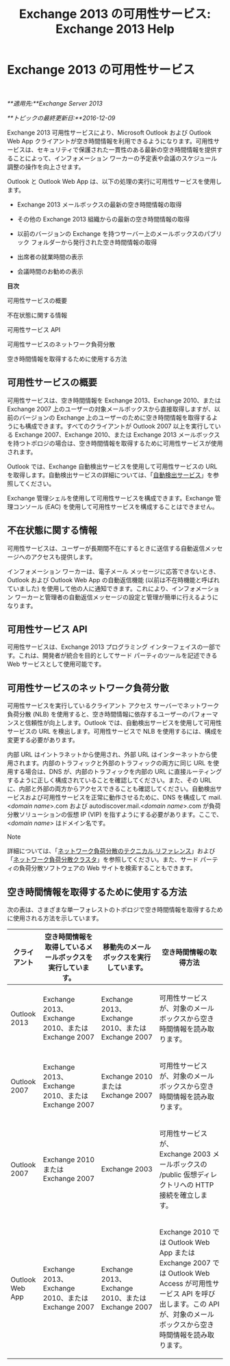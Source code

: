 ﻿---
title: 'Exchange 2013 の可用性サービス: Exchange 2013 Help'
TOCTitle: Exchange 2013 の可用性サービス
ms:assetid: 9722dea2-2bf8-437c-85c0-3ab65b8a07b9
ms:mtpsurl: https://technet.microsoft.com/ja-jp/library/Bb232134(v=EXCHG.150)
ms:contentKeyID: 52057837
ms.date: 04/24/2018
mtps_version: v=EXCHG.150
ms.translationtype: HT
---

# Exchange 2013 の可用性サービス

 

_**適用先:**Exchange Server 2013_

_**トピックの最終更新日:**2016-12-09_

Exchange 2013 可用性サービスにより、Microsoft Outlook および Outlook Web App クライアントが空き時間情報を利用できるようになります。可用性サービスは、セキュリティで保護された一貫性のある最新の空き時間情報を提供することによって、インフォメーション ワーカーの予定表や会議のスケジュール調整の操作を向上させます。

Outlook と Outlook Web App は、以下の処理の実行に可用性サービスを使用します。

  - Exchange 2013 メールボックスの最新の空き時間情報の取得

  - その他の Exchange 2013 組織からの最新の空き時間情報の取得

  - 以前のバージョンの Exchange を持つサーバー上のメールボックスのパブリック フォルダーから発行された空き時間情報の取得

  - 出席者の就業時間の表示

  - 会議時間のお勧めの表示

**目次**

可用性サービスの概要

不在状態に関する情報

可用性サービス API

可用性サービスのネットワーク負荷分散

空き時間情報を取得するために使用する方法

## 可用性サービスの概要

可用性サービスは、空き時間情報を Exchange 2013、Exchange 2010、または Exchange 2007 上のユーザーの対象メールボックスから直接取得しますが、以前のバージョンの Exchange 上のユーザーのために空き時間情報を取得するようにも構成できます。すべてのクライアントが Outlook 2007 以上を実行している Exchange 2007、Exchange 2010、または Exchange 2013 メールボックスを持つトポロジの場合は、空き時間情報を取得するために可用性サービスが使用されます。

Outlook では、Exchange 自動検出サービスを使用して可用性サービスの URL を取得します。自動検出サービスの詳細については、「[自動検出サービス](autodiscover-service-for-exchange-2013.md)」を参照してください。

Exchange 管理シェルを使用して可用性サービスを構成できます。Exchange 管理コンソール (EAC) を使用して可用性サービスを構成することはできません。

## 不在状態に関する情報

可用性サービスは、ユーザーが長期間不在にするときに送信する自動返信メッセージへのアクセスも提供します。

インフォメーション ワーカーは、電子メール メッセージに応答できないとき、Outlook および Outlook Web App の自動返信機能 (以前は不在時機能と呼ばれていました) を使用して他の人に通知できます。これにより、インフォメーション ワーカーと管理者の自動返信メッセージの設定と管理が簡単に行えるようになります。

## 可用性サービス API

可用性サービスは、Exchange 2013 プログラミング インターフェイスの一部です。これは、開発者が統合を目的としてサード パーティのツールを記述できる Web サービスとして使用可能です。

## 可用性サービスのネットワーク負荷分散

可用性サービスを実行しているクライアント アクセス サーバーでネットワーク負荷分散 (NLB) を使用すると、空き時間情報に依存するユーザーのパフォーマンスと信頼性が向上します。Outlook では、自動検出サービスを使用して可用性サービスの URL を検出します。可用性サービスで NLB を使用するには、構成を変更する必要があります。

内部 URL はイントラネットから使用され、外部 URL はインターネットから使用されます。内部のトラフィックと外部のトラフィックの両方に同じ URL を使用する場合は、DNS が、内部のトラフィックを内部の URL に直接ルーティングするように正しく構成されていることを確認してください。また、その URL に、内部と外部の両方からアクセスできることも確認してください。自動検出サービスおよび可用性サービスを正常に動作させるために、DNS を構成して mail.\<*domain name*\>.com および autodiscover.mail.\<*domain name*\>.com が負荷分散ソリューションの仮想 IP (VIP) を指すようにする必要があります。ここで、\<*domain name*\> はドメイン名です。


> [!NOTE]
> 詳細については、「<A href="https://go.microsoft.com/fwlink/p/?linkid=45959">ネットワーク負荷分散のテクニカル リファレンス</A>」および「<A href="https://go.microsoft.com/fwlink/p/?linkid=49315">ネットワーク負荷分散クラスタ</A>」を参照してください。また、サード パーティの負荷分散ソフトウェアの Web サイトを検索することもできます。



## 空き時間情報を取得するために使用する方法

次の表は、さまざまな単一フォレストのトポロジで空き時間情報を取得するために使用される方法を示しています。


<table>
<colgroup>
<col style="width: 25%" />
<col style="width: 25%" />
<col style="width: 25%" />
<col style="width: 25%" />
</colgroup>
<thead>
<tr class="header">
<th>クライアント</th>
<th>空き時間情報を取得しているメールボックスを実行しています。</th>
<th>移動先のメールボックスを実行しています。</th>
<th>空き時間情報の取得方法</th>
</tr>
</thead>
<tbody>
<tr class="odd">
<td><p>Outlook 2013</p></td>
<td><p>Exchange 2013、Exchange 2010、または Exchange 2007</p></td>
<td><p>Exchange 2013、Exchange 2010、または Exchange 2007</p></td>
<td><p>可用性サービスが、対象のメールボックスから空き時間情報を読み取ります。</p></td>
</tr>
<tr class="even">
<td><p>Outlook 2007</p></td>
<td><p>Exchange 2013、Exchange 2010、または Exchange 2007</p></td>
<td><p>Exchange 2010 またはExchange 2007</p></td>
<td><p>可用性サービスが、対象のメールボックスから空き時間情報を読み取ります。</p></td>
</tr>
<tr class="odd">
<td><p>Outlook 2007</p></td>
<td><p>Exchange 2010 またはExchange 2007</p></td>
<td><p>Exchange 2003</p></td>
<td><p>可用性サービスが、Exchange 2003 メールボックスの /public 仮想ディレクトリへの HTTP 接続を確立します。</p></td>
</tr>
<tr class="even">
<td><p>Outlook Web App</p></td>
<td><p>Exchange 2013、Exchange 2010、または Exchange 2007</p></td>
<td><p>Exchange 2013、Exchange 2010、または Exchange 2007</p></td>
<td><p>Exchange 2010 では Outlook Web App または Exchange 2007 では Outlook Web Access が可用性サービス API を呼び出します。この API が、対象のメールボックスから空き時間情報を読み取ります。</p></td>
</tr>
</tbody>
</table>

